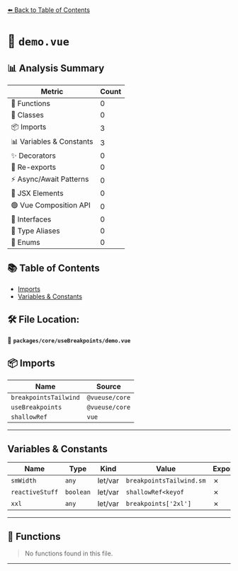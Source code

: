 [⬅️ Back to Table of Contents](../../../index.md)

# 📄 `demo.vue`

## 📊 Analysis Summary

| Metric | Count |
|--------|-------|
| 🔧 Functions | 0 |
| 🧱 Classes | 0 |
| 📦 Imports | 3 |
| 📊 Variables & Constants | 3 |
| ✨ Decorators | 0 |
| 🔄 Re-exports | 0 |
| ⚡ Async/Await Patterns | 0 |
| 💠 JSX Elements | 0 |
| 🟢 Vue Composition API | 0 |
| 📐 Interfaces | 0 |
| 📑 Type Aliases | 0 |
| 🎯 Enums | 0 |

## 📚 Table of Contents

- [Imports](#imports)
- [Variables & Constants](#variables-constants)

## 🛠️ File Location:
📂 **`packages/core/useBreakpoints/demo.vue`**

## 📦 Imports

| Name | Source |
|------|--------|
| `breakpointsTailwind` | `@vueuse/core` |
| `useBreakpoints` | `@vueuse/core` |
| `shallowRef` | `vue` |


---

## Variables & Constants

| Name | Type | Kind | Value | Exported |
|------|------|------|-------|----------|
| `smWidth` | `any` | let/var | `breakpointsTailwind.sm` | ✗ |
| `reactiveStuff` | `boolean` | let/var | `shallowRef<keyof` | ✗ |
| `xxl` | `any` | let/var | `breakpoints['2xl']` | ✗ |


---

## 🔧 Functions

> No functions found in this file.


---